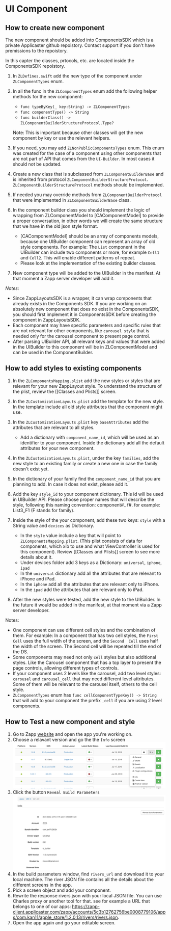 # UI Component

## How to create new component

The new component should be added into ComponentsSDK which is a private Applicaster github repoistory. Contact support if you don't have premissions to the repoistory.

In this capter the classes, prtocols, etc. are located inside the ComponentsSDK repoistory.

1. In `ZLDefines.swift` add the new type of the component under `ZLComponentTypes` enum.

2. In all the func in the `ZLComponentTypes` enum add  the following helper methods for the new component:
    * `func typeByKey(_ key:String) -> ZLComponentTypes `
    * `func componentType() -> String`
    * `func builderClass() -> ZLComponentBuilderStructureProtocol.Type?`

    Note: This is important because other classes will get the new component by key or use the relevant helpers.

3. If you need, you may add `ZLNonPublicComponentsTypes` enum. This enum was created for the case of a component using other components that are not part of API that comes from the `UI-Builder`. In most cases it should not be updated.

4. Create a new class that is subclassed from `ZLComponentBuilderBase` and is inherited from protocol `ZLComponentBuilderStructureProtocol`. `ZLComponentBuilderStructureProtocol` methods should be implemented.

5. If needed you may override methods from `ZLComponentBuilderProtocol` that were implemented in `ZLComponentBuilderBase` class.

6. In the component builder class you should implement the logic of wrapping from ZLComponentModel to [CAComponentModel] to provide a proper conversation, in other words we will create the same structure that we have in the old json style format.
    * [CAComponentModel] should be an array of components models, because one UIBuilder component can represent an array of old style components.
    For example: The `List` component in the UIBuilder can include two components or more, for example `Cell1` and `Cell2`. This will enable different patterns of repeat.
    * Please look at the implementation of the existing builder classes.

7. New component type will be added to the UIBuilder in the manifest. At that moment a Zapp server developer will add it.

*Notes*:
  * Since ZappLayoutsSDK is a wrapper, it can wrap components that already exists in the Components SDK. If you are working on an absolutely new component that does no exist in the ComponentsSDK, you should first implement it in ComponentsSDK before creating the component in ZappLayoutsSDK.
  * Each component may have specific parameters and specific rules that are not relevant for other components, like `carousel style` that is needed only for the carousel component to present page control.
  * After parsing UIBuilder API, all relevant keys and values that were added in the UIBuilder to this component will be in ZLComponentModel and can be used in the ComponentBuilder.

## How to add styles to existing components

1. In the `ZLComponentsMapping.plist` add the new styles or styles that are relevant for your new ZappLayout style. To understand the structure of the plist, review the [[Classes and Plists]] screen.

2. In the `ZLCustomizationLayouts.plist` add the template for the new style. In the template include all old style attributes that the component might use.

3. In the `ZLCustomizationLayouts.plist` key `baseAttributes` add the attributes that are relevant to all styles.
    * Add a dictionary with `component_name_id`, which will be used as an identifier to your component. Inside the dictionary add all the default attributes for your new component.

4. In the `ZLCustomizationLayouts.plist`, under the key `families`, add the new style to an existing family or create a new one in case the family doesn't exist yet.

5. In the dictionary of your family find the `component_name_id` that you are planning to add. In case it does not exist, please add it.

6. Add the key `style_id` to your component dictionary. This id will be used in UIBuilder API. Please choose proper names that will describe the style, following this naming convention: component#_ f#. for example: List3_F1 (F stands for family).

7. Inside the style of the your component, add these two keys: `style` with a String value and `devices` as Dictionary.
    * In the `style` value include a key that will point to `ZLComponentsMapping.plist`. (This plist consists of data for components, which xib to use and what ViewController is used for this component). Review [[Classes and Plists]] screen to see more details about it.
    * Under devices folder add 3 keys as a Dictionary: `universal`, `iphone`, `ipad`
    * In the `universal` dictionary add all the attributes that are relevant to iPhone and iPad.
    * In the `iphone` add all the attributes that are relevant only to iPhone.
    * In the `ipad` add the attributes that are relevant only to iPad.

8. After the new styles were tested, add the new style to the UIBuilder. In the future it would be added in the manifest, at that moment via a Zapp server developer.

Notes:
* One component can use different cell styles and the combination of them.
For example: In a component that has two cell styles, the `First Cell` uses the full width of the screen, and the `Second  Cell` uses half the width of the screen. The Second cell will be repeated till the end of the DS.
* Some components may need not only `cell` styles but also additional styles. Like the Carousel component that has a top layer to present the page controls, allowing different types of controls.
* If your component uses 2 levels like the carousel, add two level styles: `carousel` and `carousel_cell` that may need different level attributes. Some of them will be relevant to the carousel itself, others to the cell style.
* `ZLComponentTypes` enum has `func cellComponentTypeKey() -> String` that will add to your component the  prefix `_cell` if you are using 2 level components. 

## How to Test a new component and style
1. Go to Zapp [website](https://zapp.applicaster.com/app_families) and open the app you're working on.
2. Choose a relavant version and go the the `Info` screen ![Info screen](assets/info_screen.png)
3. Click the button `Reveal Build Parameters` ![Info screen](assets/reveal_build_parameters.png)
4. In the build parameters window, find `rivers_url` and download it to your local machine. The river JSON file contains all the details about the different screens in the app.
5. Pick a screen object and add your component.
6. Rewrite the response rivers.json with your local JSON file. You can use Charles proxy or another tool for that. see for example a URL that belongs to one of our apps: https://zapp-client.applicaster.com/zapp/accounts/5c3b12762756be0008779106/apps/com.kan11/apple_store/1.2.0.13/rivers/rivers.json.
7. Open the app again and go your editable screen.
